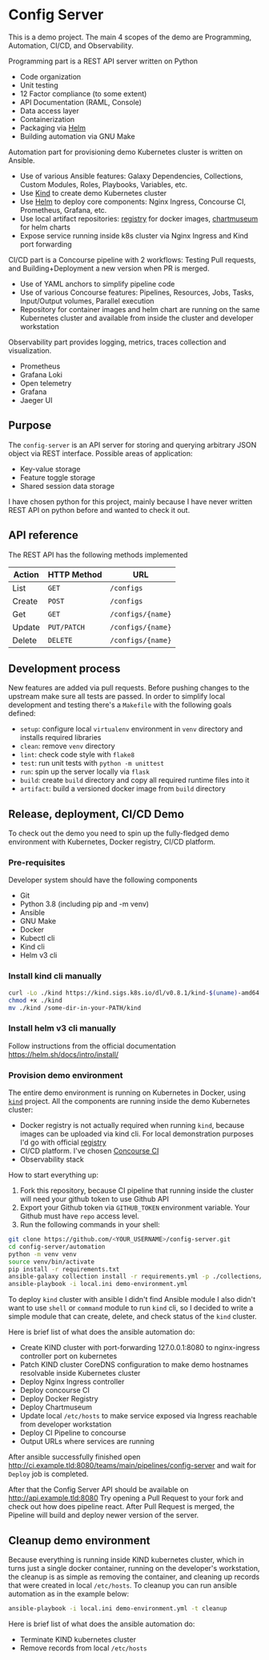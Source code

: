 # Config Server

This is a demo project. The main 4 scopes of the demo are Programming, Automation, CI/CD, and Observability.

Programming part is a REST API server written on Python

- Code organization
- Unit testing
- 12 Factor compliance (to some extent)
- API Documentation (RAML, Console)
- Data access layer
- Containerization
- Packaging via [Helm][4]
- Building automation via GNU Make

Automation part for provisioning demo Kubernetes cluster is written on Ansible.

- Use of various Ansible features: Galaxy Dependencies, Collections, Custom Modules, Roles, Playbooks, Variables, etc.
- Use [Kind][1] to create demo Kubernetes cluster
- Use [Helm][4] to deploy core components: Nginx Ingress, Concourse CI, Prometheus, Grafana, etc.
- Use local artifact repositories: [registry][2] for docker images, [chartmuseum][5] for helm charts
- Expose service running inside k8s cluster via Nginx Ingress and Kind port forwarding

CI/CD part is a Concourse pipeline with 2 workflows: Testing Pull requests, and Building+Deployment a new version when PR is merged.

- Use of YAML anchors to simplify pipeline code
- Use of various Concourse features: Pipelines, Resources, Jobs, Tasks, Input/Output volumes, Parallel execution
- Repository for container images and helm chart are running on the same Kubernetes cluster and available from inside the cluster and developer workstation

Observability part provides logging, metrics, traces collection and visualization.

- Prometheus
- Grafana Loki
- Open telemetry
- Grafana
- Jaeger UI

## Purpose

The `config-server` is an API server for storing and querying arbitrary JSON object via REST interface. Possible areas of application:

* Key-value storage
* Feature toggle storage
* Shared session data storage

I have chosen python for this project, mainly because I have never written REST API on python before and wanted to check it out.

## API reference

The REST API has the following methods implemented

| Action  | HTTP Method | URL
| ------- | ----------- | -----------------
| List    | `GET`       | `/configs`
| Create  | `POST`      | `/configs`
| Get     | `GET`       | `/configs/{name}`
| Update  | `PUT/PATCH` | `/configs/{name}`
| Delete  | `DELETE`    | `/configs/{name}`

## Development process

New features are added via pull requests. Before pushing changes to the upstream make sure all tests are passed.
In order to simplify local development and testing there's a `Makefile` with the following goals defined:

* `setup`: configure local `virtualenv` environment in `venv` directory and installs required libraries
* `clean`: remove `venv` directory
* `lint`: check code style with `flake8`
* `test`: run unit tests with `python -m unittest`
* `run`: spin up the server locally via `flask`
* `build`: create `build` directory and copy all required runtime files into it
* `artifact`: build a versioned docker image from `build` directory

## Release, deployment, CI/CD Demo

To check out the demo you need to spin up the fully-fledged demo environment with Kubernetes, Docker registry, CI/CD platform.

### Pre-requisites

Developer system should have the following components

* Git
* Python 3.8 (including pip and -m venv)
* Ansible
* GNU Make
* Docker
* Kubectl cli
* Kind cli
* Helm v3 cli

### Install kind cli manually

```bash
curl -Lo ./kind https://kind.sigs.k8s.io/dl/v0.8.1/kind-$(uname)-amd64
chmod +x ./kind
mv ./kind /some-dir-in-your-PATH/kind
```

### Install helm v3 cli manually

Follow instructions from the official documentation https://helm.sh/docs/intro/install/

### Provision demo environment

The entire demo environment is running on Kubernetes in Docker, using [`kind`][1] project. All the components are running inside the demo Kubernetes cluster:

* Docker registry is not actually required when running `kind`, because images can be uploaded via kind cli. For local demonstration purposes I'd go with official [registry][2]
* CI/CD platform. I've chosen [Concourse CI][3]
* Observability stack

How to start everything up:

1. Fork this repository, because CI pipeline that running inside the cluster will need your github token to use Github API
2. Export your Github token via `GITHUB_TOKEN` environment variable. Your Github must have `repo` access level.
3. Run the following commands in your shell:

```bash
git clone https://github.com/<YOUR_USERNAME>/config-server.git
cd config-server/automation
python -m venv venv
source venv/bin/activate
pip install -r requirements.txt
ansible-galaxy collection install -r requirements.yml -p ./collections/
ansible-playbook -i local.ini demo-environment.yml
```

To deploy `kind` cluster with ansible I didn't find Ansible module I also didn't want to use `shell`
or `command` module to run `kind` cli, so I decided to write a simple module that can create, delete,
and check status of the `kind` cluster.

Here is brief list of what does the ansible automation do:

* Create KIND cluster with port-forwarding 127.0.0.1:8080 to nginx-ingress controller port on kubernetes
* Patch KIND cluster CoreDNS configuration to make demo hostnames resolvable inside Kubernetes cluster
* Deploy Nginx Ingress controller
* Deploy concourse CI
* Deploy Docker Registry
* Deploy Chartmuseum
* Update local `/etc/hosts` to make service exposed via Ingress reachable from developer workstation
* Deploy CI Pipeline to concourse
* Output URLs where services are running

After ansible successfully finished open http://ci.example.tld:8080/teams/main/pipelines/config-server and wait for `Deploy` job is completed.

After that the Config Server API should be available on http://api.example.tld:8080
Try opening a Pull Request to your fork and check out how does pipeline react. After Pull Request is merged, the Pipeline will build and deploy newer version of the server.


## Cleanup demo environment

Because everything is running inside KIND kubernetes cluster, which in turns just a single docker container,
running on the developer's workstation, the cleanup is as simple as removing the container, and cleaning up
records that were created in local `/etc/hosts`. To cleanup you can run ansible automation as in the example below:

```bash
ansible-playbook -i local.ini demo-environment.yml -t cleanup
```

Here is brief list of what does the ansible automation do:

* Terminate KIND kubernetes cluster
* Remove records from local `/etc/hosts`

[1]: https://kind.sigs.k8s.io/
[2]: https://hub.docker.com/_/registry
[3]: https://concourse-ci.org/
[4]: https://helm.sh/
[5]: https://github.com/helm/chartmuseum

